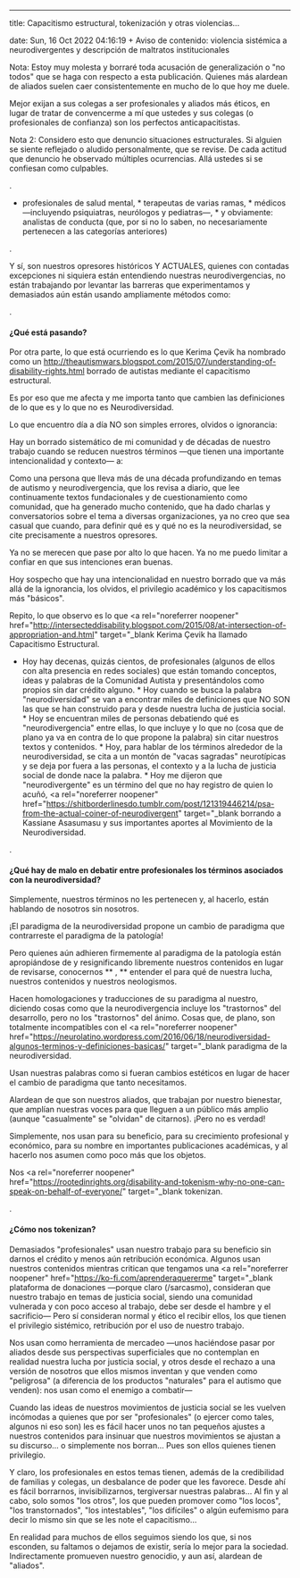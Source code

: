 ---

title: Capacitismo estructural, tokenización y otras violencias...

date: Sun, 16 Oct 2022 04:16:19 +
Aviso de contenido: violencia sistémica a neurodivergentes y descripción de maltratos institucionales

Nota: Estoy muy molesta y borraré toda acusación de generalización o "no todos" que se haga con respecto a esta publicación. Quienes más alardean de aliados suelen caer consistentemente en mucho de lo que hoy me duele. 

Mejor exijan a sus colegas a ser profesionales y aliados más éticos, en lugar de tratar de convencerme a mí que ustedes y sus colegas (o profesionales de confianza) son los perfectos anticapacitistas.

Nota 2: Considero esto que denuncio situaciones estructurales. Si alguien se siente reflejado o aludido personalmente, que se revise. De cada actitud que denuncio he observado múltiples ocurrencias. Allá ustedes si se confiesan como culpables.

.


  * profesionales de salud mental,   * terapeutas de varias ramas,   * médicos —incluyendo psiquiatras, neurólogos y pediatras—,   * y obviamente: analistas de conducta (que, por si no lo saben, no necesariamente pertenecen a las categorías anteriores)  

.

Y sí, son nuestros opresores históricos Y ACTUALES, quienes con contadas excepciones ni siquiera están entendiendo nuestras neurodivergencias, no están trabajando por levantar las barreras que experimentamos y demasiados aún están usando ampliamente métodos como: 


.

#### ¿Qué está pasando?


Por otra parte, lo que está ocurriendo es lo que Kerima Çevik ha nombrado como un http://theautismwars.blogspot.com/2015/07/understanding-of-disability-rights.html borrado de autistas mediante el capacitismo estructural.

Es por eso que me afecta y me importa tanto que cambien las definiciones de lo que es y lo que no es Neurodiversidad.


Lo que encuentro día a día NO son simples errores, olvidos o ignorancia:

Hay un borrado sistemático de mi comunidad y de décadas de nuestro trabajo cuando se reducen nuestros términos —que tienen una importante intencionalidad y contexto— a:


Como una persona que lleva más de una década profundizando en temas de autismo y neurodivergencia, que los revisa a diario, que lee continuamente textos fundacionales y de cuestionamiento como comunidad, que ha generado mucho contenido, que ha dado charlas y conversatorios sobre el tema a diversas organizaciones, ya no creo que sea casual que cuando, para definir qué es y qué no es la neurodiversidad, se cite precisamente a nuestros opresores.

Ya no se merecen que pase por alto lo que hacen. Ya no me puedo limitar a confiar en que sus intenciones eran buenas.

Hoy sospecho que hay una intencionalidad en nuestro borrado que va más allá de la ignorancia, los olvidos, el privilegio académico y los capacitismos más "básicos".

Repito, lo que observo es lo que <a rel="noreferrer noopener" href="http://intersecteddisability.blogspot.com/2015/08/at-intersection-of-appropriation-and.html" target="_blank Kerima Çevik ha llamado Capacitismo Estructural.

  * Hoy hay decenas, quizás cientos, de profesionales (algunos de ellos con alta presencia en redes sociales) que están tomando conceptos, ideas y palabras de la Comunidad Autista y presentándolos como propios sin dar crédito alguno.   * Hoy cuando se busca la palabra "neurodiversidad" se van a encontrar miles de definiciones que NO SON las que se han construido para y desde nuestra lucha de justicia social.   * Hoy se encuentran miles de personas debatiendo qué es "neurodivergencia" entre ellas, lo que incluye y lo que no (cosa que de plano ya va en contra de lo que propone la palabra) sin citar nuestros textos y contenidos.  * Hoy, para hablar de los términos alrededor de la neurodiversidad, se cita a un montón de "vacas sagradas" neurotípicas y se deja por fuera a las personas, el contexto y a la lucha de justicia social de donde nace la palabra.  * Hoy me dijeron que "neurodivergente" es un término del que no hay registro de quien lo acuñó, <a rel="noreferrer noopener" href="https://shitborderlinesdo.tumblr.com/post/121319446214/psa-from-the-actual-coiner-of-neurodivergent" target="_blank borrando a Kassiane Asasumasu y sus importantes aportes al Movimiento de la Neurodiversidad.   

.

#### ¿Qué hay de malo en debatir entre profesionales los términos asociados con la neurodiversidad?

Simplemente, nuestros términos no les pertenecen y, al hacerlo, están hablando de nosotros sin nosotros.

¡El paradigma de la neurodiversidad propone un cambio de paradigma que contrarreste el paradigma de la patología! 

Pero quienes aún adhieren firmemente al paradigma de la patología están apropiándose de y resignificando libremente nuestros contenidos en lugar de revisarse, conocernos ** , ** entender el para qué de nuestra lucha, nuestros contenidos y nuestros neologismos. 

Hacen homologaciones y traducciones de su paradigma al nuestro, diciendo cosas como que la neurodivergencia incluye los "trastornos" del desarrollo, pero no los "trastornos" del ánimo. Cosas que, de plano, son totalmente incompatibles con el <a rel="noreferrer noopener" href="https://neurolatino.wordpress.com/2016/06/18/neurodiversidad-algunos-terminos-y-definiciones-basicas/" target="_blank paradigma de la neurodiversidad.

Usan nuestras palabras como si fueran cambios estéticos en lugar de hacer el cambio de paradigma que tanto necesitamos.

Alardean de que son nuestros aliados, que trabajan por nuestro bienestar, que amplían nuestras voces para que lleguen a un público más amplio (aunque "casualmente" se "olvidan" de citarnos). ¡Pero no es verdad! 

Simplemente, nos usan para su beneficio, para su crecimiento profesional y económico, para su nombre en importantes publicaciones académicas, y al hacerlo nos asumen como poco más que los objetos.

Nos <a rel="noreferrer noopener" href="https://rootedinrights.org/disability-and-tokenism-why-no-one-can-speak-on-behalf-of-everyone/" target="_blank tokenizan. 

.

#### ¿Cómo nos tokenizan?

Demasiados "profesionales" usan nuestro trabajo para su beneficio sin darnos el crédito y menos aún retribución económica. Algunos usan nuestros contenidos mientras critican que tengamos una <a rel="noreferrer noopener" href="https://ko-fi.com/aprenderaquererme" target="_blank plataforma de donaciones —porque claro (/sarcasmo), consideran que nuestro trabajo en temas de justicia social, siendo una comunidad vulnerada y con poco acceso al trabajo, debe ser desde el hambre y el sacrificio— Pero sí consideran normal y ético el recibir ellos, los que tienen el privilegio sistémico, retribución por el uso de nuestro trabajo.

Nos usan como herramienta de mercadeo —unos haciéndose pasar por aliados desde sus perspectivas superficiales que no contemplan en realidad nuestra lucha por justicia social, y otros desde el rechazo a una versión de nosotros que ellos mismos inventan y que venden como "peligrosa" (a diferencia de los productos "naturales" para el autismo que venden): nos usan como el enemigo a combatir—

Cuando las ideas de nuestros movimientos de justicia social se les vuelven incómodas a quienes que por ser "profesionales" (o ejercer como tales, algunos ni eso son) les es fácil hacer unos no tan pequeños ajustes a nuestros contenidos para insinuar que nuestros movimientos se ajustan a su discurso... o simplemente nos borran... Pues son ellos quienes tienen privilegio.

Y claro, los profesionales en estos temas tienen, además de la credibilidad de familias y colegas, un desbalance de poder que les favorece. Desde ahí es fácil borrarnos, invisibilizarnos, tergiversar nuestras palabras... Al fin y al cabo, solo somos "los otros", los que pueden promover como "los locos", "los transtornados", "los intestables", "los difíciles" o algún eufemismo para decir lo mismo sin que se les note el capacitismo... 

En realidad para muchos de ellos seguimos siendo los que, si nos esconden, su faltamos o dejamos de existir, sería lo mejor para la sociedad. Indirectamente promueven nuestro genocidio, y aun así, alardean de "aliados".




